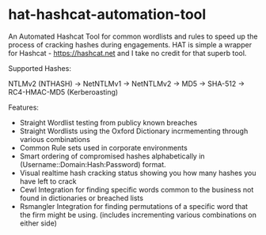 # hat-hashcat-automation-tool
An Automated Hashcat Tool for common wordlists and rules to speed up the process of cracking hashes during engagements.
HAT is simple a wrapper for Hashcat - https://hashcat.net and I take no credit for that superb tool.

Supported Hashes:

NTLMv2 (NTHASH) -> NetNTLMv1 -> NetNTLMv2 -> MD5 -> SHA-512 -> RC4-HMAC-MD5 (Kerberoasting)


Features:

* Straight Wordlist testing from publicy known breaches
* Straight Wordlists using the Oxford Dictionary incrmementing through various combinations
* Common Rule sets used in corporate environments
* Smart ordering of compromised hashes alphabetically in (Username::Domain:Hash:Password) format.
* Visual realtime hash cracking status showing you how many hashes you have left to crack 
* Cewl Integration for finding specific words common to the business not found in dictionaries or breached lists
* Rsmangler Integration for finding permutations of a specific word that the firm might be using. (includes incrementing various combinations on either side)


